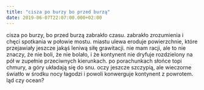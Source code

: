 ```yaml
---
title: "cisza po burzy bo przed burzą"
date: 2019-06-07T22:07:00.000+02:00
---
```

cisza po burzy, bo przed burzą zabrakło czasu. zabrakło zrozumienia i chęci spotkania w połowie mostu. miastu ulewa eroduje powierzchnie, które przejawiały jeszcze jakąś leniwą siłę grawitacji. nie mam racji, ale to nie znaczy, że nie boli, że nie bolało, i że kontynent nie dryfuje rozdzielony na pół w zupełnie przeciwnych kierunkach. po porachunkach słońce topi chmury, a góry układają się do snu. oczy jeszcze szczypią, ale wieczorne światło w środku nocy łagodzi i powoli konwerguje kontynent z powrotem. ląd czy ocean?
